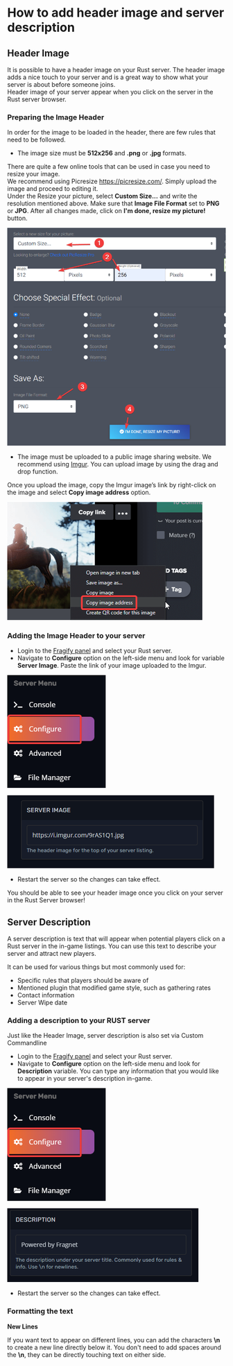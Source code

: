 # How to add header image and server description

Header Image
------------

It is possible to have a header image on your Rust server. The header image adds a nice touch to your server and is a great way to show what your server is about before someone joins.  
Header image of your server appear when you click on the server in the Rust server browser.

### Preparing the Image Header

In order for the image to be loaded in the header, there are few rules that need to be followed.

*   The image size must be **512x256** and **.png** or **.jpg** formats.

There are quite a few online tools that can be used in case you need to resize your image.  
We recommend using Picresize https://picresize.com/. Simply upload the image and proceed to editing it.  
Under the Resize your picture, select **Custom Size...** and write the resolution mentioned above. Make sure that **Image File Format** set to **PNG** or **JPG**. After all changes made, click on **I'm done, resize my picture!** button.

![Picresize Instructions](images/picresize-instructions.png)

*   The image must be uploaded to a public image sharing website. We recommend using [Imgur](https://imgur.com/). You can upload image by using the drag and drop function.

Once you upload the image, copy the Imgur image’s link by right-click on the image and select **Copy image address** option.

![Example Imgur](images/example-imgur.png)

### Adding the Image Header to your server

*   Login to the [Fragify panel](https://panel.fragify.net/auth/login) and select your Rust server.
*   Navigate to **Configure** option on the left-side menu and look for variable **Server Image**. Paste the link of your image uploaded to the Imgur.

![Configure](images/configure.png)

![Server Image](images/server-image.png)

*   Restart the server so the changes can take effect.

You should be able to see your header image once you click on your server in the Rust Server browser!


Server Description
------------------

A server description is text that will appear when potential players click on a Rust server in the in-game listings. You can use this text to describe your server and attract new players.

It can be used for various things but most commonly used for:

*   Specific rules that players should be aware of
*   Mentioned plugin that modified game style, such as gathering rates
*   Contact information
*   Server Wipe date

### Adding a description to your RUST server

Just like the Header Image, server description is also set via Custom Commandline

*   Login to the [Fragify panel](https://panel.fragify.net/auth/login) and select your Rust server.
*   Navigate to **Configure** option on the left-side menu and look for **Description** variable. You can type any information that you would like to appear in your server's description in-game. 

![Configure](images/configure.png)

![Description](images/description.png)

*   Restart the server so the changes can take effect.

### Formatting the text

**New Lines**

If you want text to appear on different lines, you can add the characters **\\n** to create a new line directly below it. You don't need to add spaces around the **\\n**, they can be directly touching text on either side.